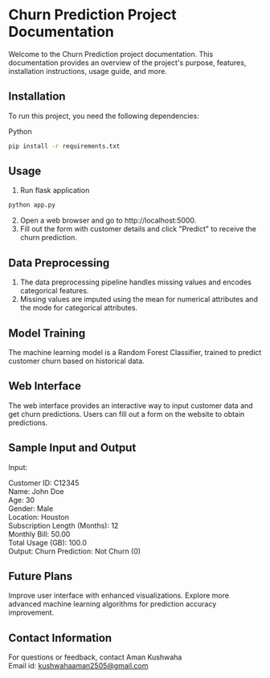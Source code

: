 # Churn Prediction Project Documentation

Welcome to the Churn Prediction project documentation. This documentation provides an overview of the project's purpose, features, installation instructions, usage guide, and more.

## Installation

To run this project, you need the following dependencies:

Python

```bash
pip install -r requirements.txt
```

## Usage

1. Run flask application
```bash 
python app.py
```
2. Open a web browser and go to http://localhost:5000.
3. Fill out the form with customer details and click "Predict" to receive the churn prediction.

## Data Preprocessing

1. The data preprocessing pipeline handles missing values and encodes categorical features.
2. Missing values are imputed using the mean for numerical attributes and the mode for categorical attributes.

## Model Training

The machine learning model is a Random Forest Classifier, trained to predict customer churn based on historical data.

## Web Interface

The web interface provides an interactive way to input customer data and get churn predictions.
Users can fill out a form on the website to obtain predictions.

## Sample Input and Output
Input:

Customer ID: C12345\
Name: John Doe\
Age: 30\
Gender: Male\
Location: Houston\
Subscription Length (Months): 12\
Monthly Bill: 50.00\
Total Usage (GB): 100.0\
Output:
Churn Prediction: Not Churn (0)

## Future Plans

Improve user interface with enhanced visualizations.
Explore more advanced machine learning algorithms for prediction accuracy improvement.

## Contact Information
For questions or feedback, contact Aman Kushwaha \
Email id: kushwahaaman2505@gmail.com
